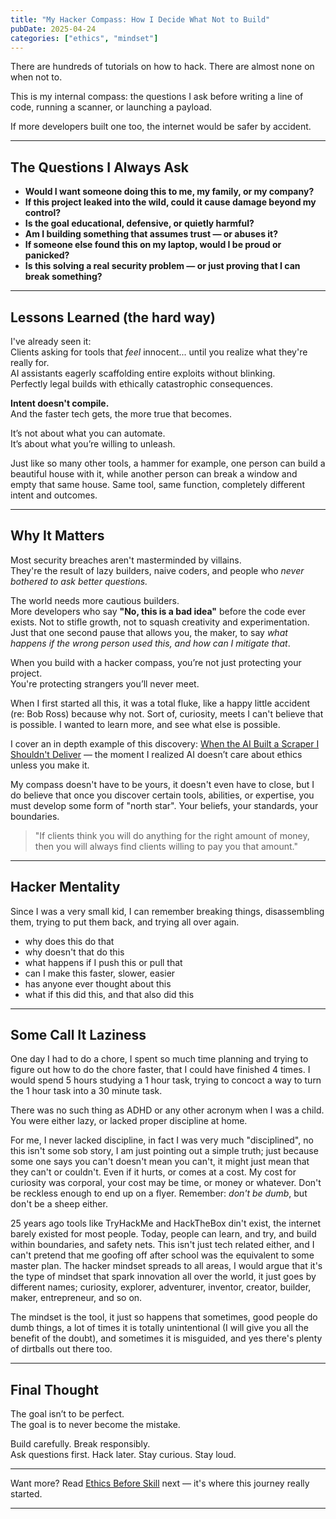 ```yaml
---
title: "My Hacker Compass: How I Decide What Not to Build"
pubDate: 2025-04-24
categories: ["ethics", "mindset"]
---
```


There are hundreds of tutorials on how to hack.
There are almost none on when not to.

This is my internal compass: the questions I ask before writing a line of code, running a scanner, or launching a payload.

If more developers built one too, the internet would be safer by accident.

---

## The Questions I Always Ask

- **Would I want someone doing this to me, my family, or my company?**
- **If this project leaked into the wild, could it cause damage beyond my control?**
- **Is the goal educational, defensive, or quietly harmful?**
- **Am I building something that assumes trust — or abuses it?**
- **If someone else found this on my laptop, would I be proud or panicked?**
- **Is this solving a real security problem — or just proving that I can break something?**

---

## Lessons Learned (the hard way)

I've already seen it:  
Clients asking for tools that *feel* innocent... until you realize what they're really for.  
AI assistants eagerly scaffolding entire exploits without blinking.  
Perfectly legal builds with ethically catastrophic consequences.

**Intent doesn't compile.**  
And the faster tech gets, the more true that becomes.

It’s not about what you can automate.  
It’s about what you’re willing to unleash.

Just like so many other tools, a hammer for example, one person can build a beautiful house with it, 
while another person can break a window and empty that same house. Same tool, same function, 
completely different intent and outcomes. 

---

## Why It Matters

Most security breaches aren't masterminded by villains.  
They're the result of lazy builders, naive coders, and people who *never bothered to ask better questions.*

The world needs more cautious builders.  
More developers who say **"No, this is a bad idea"** before the code ever exists.
Not to stifle growth, not to squash creativity and experimentation. Just that one second pause
that allows you, the maker, to say *what happens if the wrong person used this, and how can I mitigate that*.

When you build with a hacker compass, you’re not just protecting your project.  
You're protecting strangers you’ll never meet.

When I first started all this, it was a total fluke, like a happy little accident (re: Bob Ross) because
why not. Sort of, curiosity, meets I can't believe that is possible. I wanted to learn more, and see what else is
possible. 

I cover an in depth example of this discovery: [When the AI Built a Scraper I Shouldn't Deliver](/blog/vibe-scraper-incident/) — the moment I realized AI doesn’t care about ethics unless you make it.

My compass doesn't have to be yours, it doesn't even have to close, but I do believe that once you discover certain 
tools, abilities, or expertise, you must develop some form of "north star". Your beliefs, your standards, your boundaries. 

> "If clients think you will do anything for the right amount of money, then you will always find clients willing to pay you that amount."

---

## Hacker Mentality 

Since I was a very small kid, I can remember breaking things, disassembling them, trying to put them back, and trying all over again. 
- why does this do that
- why doesn't that do this
- what happens if I push this or pull that
- can I make this faster, slower, easier
- has anyone ever thought about this
- what if this did this, and that also did this

---

## Some Call It Laziness

One day I had to do a chore, I spent so much time planning and trying to figure out how to do the chore faster, that I could have finished 4 times. 
I would spend 5 hours studying a 1 hour task, trying to concoct a way to turn the 1 hour task into a 30 minute task. 

There was no such thing as ADHD or any other acronym when I was a child. You were either lazy, or lacked proper discipline at home. 

For me, I never lacked discipline, in fact I was very much "disciplined", no this isn't some sob story, I am just pointing out a simple truth;
just because some one says you can't doesn't mean you can't, it might just mean that they can't or couldn't. Even if it hurts, or comes at
a cost. My cost for curiosity was corporal, your cost may be time, or money or whatever. Don't be reckless enough to end up on a flyer. Remember: _don't be dumb_, but don't be a sheep either. 

25 years ago tools like TryHackMe and HackTheBox din't exist, the internet barely existed for most people. Today, people can learn, and try, and build within boundaries, and safety nets. This isn't just tech related either, and I can't pretend that me goofing off after school was the equivalent to some master plan.
The hacker mindset spreads to all areas, I would argue that it's the type of mindset that spark innovation all over the world, it just goes by different names; curiosity, explorer, adventurer, inventor, creator, builder, maker, entrepreneur, and so on. 

The mindset is the tool, it just so happens that sometimes, good people do dumb things, a lot of times it is totally unintentional (I will give you all the benefit of the doubt), and sometimes it is misguided, and yes there's plenty of dirtballs out there too.


---

## Final Thought

The goal isn’t to be perfect.  
The goal is to never become the mistake.

Build carefully. Break responsibly.  
Ask questions first. Hack later. Stay curious. Stay loud.

---

Want more? Read [Ethics Before Skill](/blog/ethics-before-skill/) next — it's where this journey really started.

---
